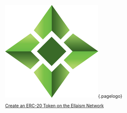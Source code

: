 ![Logo](/uploads/logo.png "Logo"){.pagelogo}
<!-- TITLE: Tutorials -->
<!-- SUBTITLE: A stable network with no premine and no dev fees -->


[Create an ERC-20 Token on the Ellaism Network](/tutorials/erc-20)